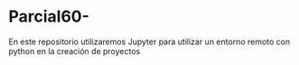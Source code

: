 # Parcial60-
En este repositorio utilizaremos Jupyter para utilizar un entorno remoto con python en la creación de proyectos
